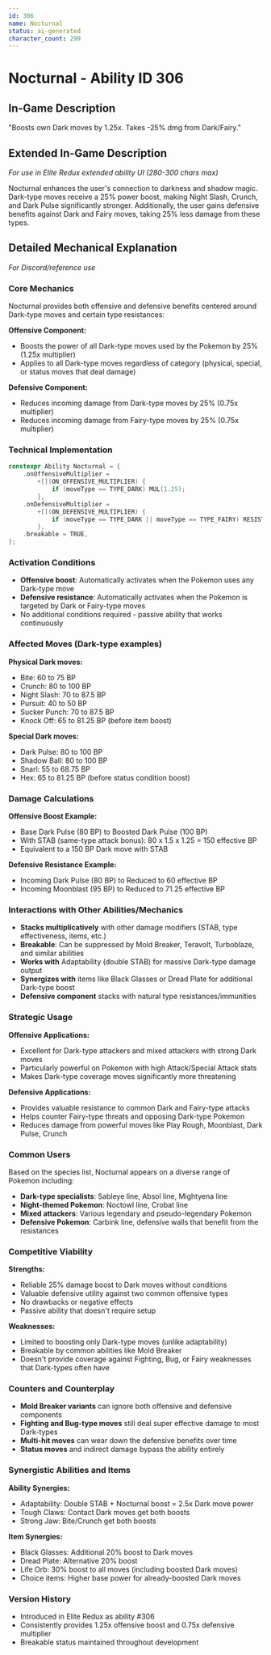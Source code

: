 ```yaml
---
id: 306
name: Nocturnal
status: ai-generated
character_count: 299
---
```


# Nocturnal - Ability ID 306

## In-Game Description
"Boosts own Dark moves by 1.25x. Takes -25% dmg from Dark/Fairy."

## Extended In-Game Description
*For use in Elite Redux extended ability UI (280-300 chars max)*

Nocturnal enhances the user's connection to darkness and shadow magic. Dark-type moves receive a 25% power boost, making Night Slash, Crunch, and Dark Pulse significantly stronger. Additionally, the user gains defensive benefits against Dark and Fairy moves, taking 25% less damage from these types.

## Detailed Mechanical Explanation
*For Discord/reference use*

### Core Mechanics
Nocturnal provides both offensive and defensive benefits centered around Dark-type moves and certain type resistances:

**Offensive Component:**
- Boosts the power of all Dark-type moves used by the Pokemon by 25% (1.25x multiplier)
- Applies to all Dark-type moves regardless of category (physical, special, or status moves that deal damage)

**Defensive Component:**
- Reduces incoming damage from Dark-type moves by 25% (0.75x multiplier)
- Reduces incoming damage from Fairy-type moves by 25% (0.75x multiplier)

### Technical Implementation
```cpp
constexpr Ability Nocturnal = {
    .onOffensiveMultiplier =
        +[](ON_OFFENSIVE_MULTIPLIER) {
            if (moveType == TYPE_DARK) MUL(1.25);
        },
    .onDefensiveMultiplier =
        +[](ON_DEFENSIVE_MULTIPLIER) {
            if (moveType == TYPE_DARK || moveType == TYPE_FAIRY) RESISTANCE(.75);
        },
    .breakable = TRUE,
};
```

### Activation Conditions
- **Offensive boost**: Automatically activates when the Pokemon uses any Dark-type move
- **Defensive resistance**: Automatically activates when the Pokemon is targeted by Dark or Fairy-type moves
- No additional conditions required - passive ability that works continuously

### Affected Moves (Dark-type examples)
**Physical Dark moves:**
- Bite: 60 to 75 BP
- Crunch: 80 to 100 BP  
- Night Slash: 70 to 87.5 BP
- Pursuit: 40 to 50 BP
- Sucker Punch: 70 to 87.5 BP
- Knock Off: 65 to 81.25 BP (before item boost)

**Special Dark moves:**
- Dark Pulse: 80 to 100 BP
- Shadow Ball: 80 to 100 BP
- Snarl: 55 to 68.75 BP
- Hex: 65 to 81.25 BP (before status condition boost)

### Damage Calculations
**Offensive Boost Example:**
- Base Dark Pulse (80 BP) to Boosted Dark Pulse (100 BP)
- With STAB (same-type attack bonus): 80 x 1.5 x 1.25 = 150 effective BP
- Equivalent to a 150 BP Dark move with STAB

**Defensive Resistance Example:**
- Incoming Dark Pulse (80 BP) to Reduced to 60 effective BP
- Incoming Moonblast (95 BP) to Reduced to 71.25 effective BP

### Interactions with Other Abilities/Mechanics
- **Stacks multiplicatively** with other damage modifiers (STAB, type effectiveness, items, etc.)
- **Breakable**: Can be suppressed by Mold Breaker, Teravolt, Turboblaze, and similar abilities
- **Works with** Adaptability (double STAB) for massive Dark-type damage output
- **Synergizes with** items like Black Glasses or Dread Plate for additional Dark-type boost
- **Defensive component** stacks with natural type resistances/immunities

### Strategic Usage
**Offensive Applications:**
- Excellent for Dark-type attackers and mixed attackers with strong Dark moves
- Particularly powerful on Pokemon with high Attack/Special Attack stats
- Makes Dark-type coverage moves significantly more threatening

**Defensive Applications:**
- Provides valuable resistance to common Dark and Fairy-type attacks
- Helps counter Fairy-type threats and opposing Dark-type Pokemon
- Reduces damage from powerful moves like Play Rough, Moonblast, Dark Pulse, Crunch

### Common Users
Based on the species list, Nocturnal appears on a diverse range of Pokemon including:
- **Dark-type specialists**: Sableye line, Absol line, Mightyena line
- **Night-themed Pokemon**: Noctowl line, Crobat line
- **Mixed attackers**: Various legendary and pseudo-legendary Pokemon
- **Defensive Pokemon**: Carbink line, defensive walls that benefit from the resistances

### Competitive Viability
**Strengths:**
- Reliable 25% damage boost to Dark moves without conditions
- Valuable defensive utility against two common offensive types
- No drawbacks or negative effects
- Passive ability that doesn't require setup

**Weaknesses:**
- Limited to boosting only Dark-type moves (unlike adaptability)
- Breakable by common abilities like Mold Breaker
- Doesn't provide coverage against Fighting, Bug, or Fairy weaknesses that Dark-types often have

### Counters and Counterplay
- **Mold Breaker variants** can ignore both offensive and defensive components
- **Fighting and Bug-type moves** still deal super effective damage to most Dark-types
- **Multi-hit moves** can wear down the defensive benefits over time
- **Status moves** and indirect damage bypass the ability entirely

### Synergistic Abilities and Items
**Ability Synergies:**
- Adaptability: Double STAB + Nocturnal boost = 2.5x Dark move power
- Tough Claws: Contact Dark moves get both boosts
- Strong Jaw: Bite/Crunch get both boosts

**Item Synergies:**
- Black Glasses: Additional 20% boost to Dark moves
- Dread Plate: Alternative 20% boost
- Life Orb: 30% boost to all moves (including boosted Dark moves)
- Choice items: Higher base power for already-boosted Dark moves

### Version History
- Introduced in Elite Redux as ability #306
- Consistently provides 1.25x offensive boost and 0.75x defensive multiplier
- Breakable status maintained throughout development
